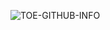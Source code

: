 ![TOE-GITHUB-INFO](https://user-images.githubusercontent.com/109086187/233188750-8891f02c-ba0e-436c-abc0-13d2441fccb1.png)
